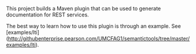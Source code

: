 This project builds a Maven plugin that can be used to generate documentation for
REST services.

The best way to learn how to use this plugin is through an example.
See [examples/lti] (http://githubenterprise.pearson.com/UMCFAG1/semantictools/tree/master/examples/lti).